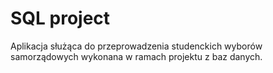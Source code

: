 # SQL project
Aplikacja służąca do przeprowadzenia studenckich wyborów samorządowych wykonana w ramach projektu z baz danych.